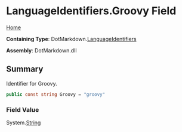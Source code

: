 <a name="_top"></a>

# LanguageIdentifiers\.Groovy Field

[Home](../../../README.md#_top)

**Containing Type**: DotMarkdown\.[LanguageIdentifiers](../README.md#_top)

**Assembly**: DotMarkdown\.dll

## Summary

Identifier for Groovy\.

```csharp
public const string Groovy = "groovy"
```

### Field Value

System\.[String](https://docs.microsoft.com/en-us/dotnet/api/system.string)